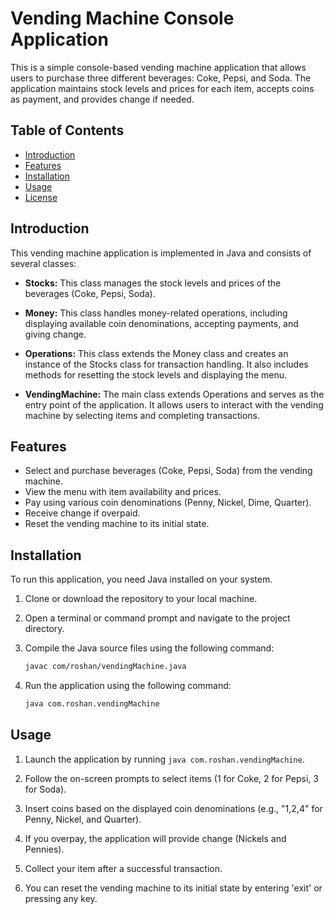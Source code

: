 # Vending Machine Console Application

This is a simple console-based vending machine application that allows users to purchase three different beverages: Coke, Pepsi, and Soda. The application maintains stock levels and prices for each item, accepts coins as payment, and provides change if needed.

## Table of Contents
- [Introduction](#introduction)
- [Features](#features)
- [Installation](#installation)
- [Usage](#usage)
- [License](#license)

## Introduction

This vending machine application is implemented in Java and consists of several classes:

- **Stocks:** This class manages the stock levels and prices of the beverages (Coke, Pepsi, Soda).

- **Money:** This class handles money-related operations, including displaying available coin denominations, accepting payments, and giving change.

- **Operations:** This class extends the Money class and creates an instance of the Stocks class for transaction handling. It also includes methods for resetting the stock levels and displaying the menu.

- **VendingMachine:** The main class extends Operations and serves as the entry point of the application. It allows users to interact with the vending machine by selecting items and completing transactions.

## Features

- Select and purchase beverages (Coke, Pepsi, Soda) from the vending machine.
- View the menu with item availability and prices.
- Pay using various coin denominations (Penny, Nickel, Dime, Quarter).
- Receive change if overpaid.
- Reset the vending machine to its initial state.

## Installation

To run this application, you need Java installed on your system.

1. Clone or download the repository to your local machine.
2. Open a terminal or command prompt and navigate to the project directory.
3. Compile the Java source files using the following command:

   ```bash
   javac com/roshan/vendingMachine.java
   ```

4. Run the application using the following command:

   ```bash
   java com.roshan.vendingMachine
   ```

## Usage

1. Launch the application by running `java com.roshan.vendingMachine`.

2. Follow the on-screen prompts to select items (1 for Coke, 2 for Pepsi, 3 for Soda).

3. Insert coins based on the displayed coin denominations (e.g., "1,2,4" for Penny, Nickel, and Quarter).

4. If you overpay, the application will provide change (Nickels and Pennies).

5. Collect your item after a successful transaction.

6. You can reset the vending machine to its initial state by entering 'exit' or pressing any key.
